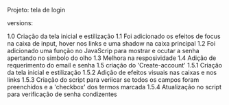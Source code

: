 Projeto: tela de login

versions:

1.0 Criação da tela inicial e estilização
1.1 Foi adicionado os efeitos de focus na caixa de input, hover nos links e uma shadow na caixa principal
1.2 Foi adicionado uma função no JavaScrip para mostrar e ocutar a senha apertando no simbolo do olho 
1.3 Melhora na resposividade
1.4 Adição de requerimento do email e senha
1.5 criação do 'Create-account'
1.5.1 Criação da tela inicial e estilização
1.5.2 Adição de efeitos visuais nas caixas e nos links
1.5.3 Criação do script para veriicar se todos os campos foram preenchidos e a 'checkbox' dos termos marcada
1.5.4 Atualização no script para verificação de senha condizentes   